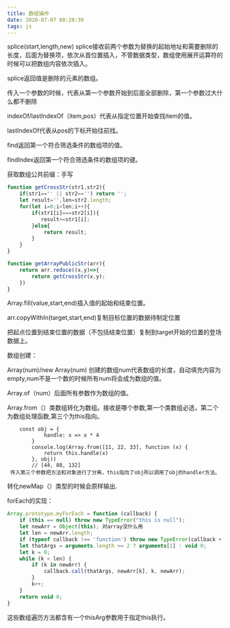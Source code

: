 ```yaml
---
title: 数组操作
date: 2020-07-07 08:28:39
tags: js
---
```


splice(start,length,new)  splice接收前两个参数为替换的起始地址和需要删除的长度，后面为替换项，依次从首位置插入，不管数据类型，数组使用展开运算符的时候可以把数组内容依次插入。

splice返回值是删除的元素的数组。

<!--more-->

传入一个参数的时候，代表从第一个参数开始到后面全部删除，第一个参数过大什么都不删除



indexOf/lastIndexOf（item,pos）代表从指定位置开始查找item的值。

lastIndexOf代表从pos的下标开始往前找。



find返回第一个符合筛选条件的数组项的值。



findIndex返回第一个符合筛选条件的数组项的键。



获取数组公共前缀：手写

```js
function getCrossStr(str1,str2){
    if(str1=='' || str2=='') return '';
    let result='',len=str2.length;
    for(let i=0;i<len;i++){
        if(str1[i]===str2[i]){
           result+=str1[i];
        }else{
            return result;
        }
    }   
}

function getArrayPublicStr(arr){
    return arr.reduce((x,y)=>{
        return getCrossStr(x,y);
    })
} 
```



Array.fill(value,start,end)插入值的起始和结束位置。

arr.copyWithIn(target,start,end)复制目标位置的数据待制定位置

把起点位置到结束位置的数据（不包括结束位置）复制到target开始的位置的登场数据上。



数组创建：

Array(num)/new Array(num) 创建的数组num代表数组的长度，自动填充内容为empty,num不是一个数的时候所有num将会成为数组的值。

Array.of（num）后面所有参数作为数组的值。



Array.from（）类数组转化为数组。接收是哪个参数,第一个类数组必选，第二个为数组处理函数,第三个为this指向。

```
	const obj = {
            handle: x => x * 4 
        }
        console.log(Array.from([11, 22, 33], function (x) {
            return this.handle(x)
        }, obj))
        // [44, 88, 132]
 传入第三个参数把方法和对象进行了分离，this指向了obj所以调用了obj的handler方法。
```

转化newMap（）类型的时候会原样输出.



forEach的实现：

```js
Array.prototype.myForEach = function (callback) {
    if (this == null) throw new TypeError("this is null");
    let newArr = Object(this); 对array没什么用
    let len = newArr.length;
    if (typeof callback !== 'function') throw new TypeError(callback + 'is not a function');
    let thatArgs = arguments.length >= 2 ? arguments[1] : void 0;
    let k = 0;
    while (k < len) {
        if (k in newArr) {
            callback.call(thatArgs, newArr[k], k, newArr);
        }
        k++;
    }
    return void 0;
}
```

这些数组遍历方法都含有一个thisArg参数用于指定this执行。